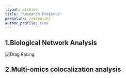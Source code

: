 ```yaml
---
layout: archive
title: "Research Projects"
permalink: /research/
author_profile: true
---
```


## 1.Biological Network Analysis

![Drag Racing](../images/Biological_Network.png)


## 2.Multi-omics colocalization analysis

<!-- ![Drag Racing](../images/ColocBoost.jpg) --> 
